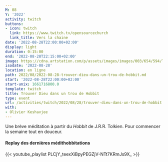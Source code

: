 ```yaml
---
M: 08
Y: '2022'
activity: twitch
buttons:
- icon: twitch
  link: https://www.twitch.tv/opensourcechurch
  link_title: Vers la chaine
date: '2022-08-28T22:00:00+02:00'
display: light
duration: 0:15:00
end: '2022-08-28T22:15:00+02:00'
image: https://cdna.artstation.com/p/assets/images/images/003/654/594/large/sam-robberechts-finalrender1.jpg
isodate: '2022-08-28'
location: en ligne
path: 2022/08/2022-08-28-trouver-dieu-dans-un-trou-de-hobbit.md
start: '2022-08-28T22:00:00+02:00'
start-unix: 1661716800.0
template: twitch
title: Trouver Dieu dans un trou de Hobbit
type: event
url: /activities/twitch/2022/08/28/trouver-dieu-dans-un-trou-de-hobbit
with:
- Olivier Keshavjee
---
```

Une brève méditation à partir du *Hobbit* de J.R.R. Tolkien. Pour commencer la semaine tout en douceur.



#### Replay des dernières médithobbitations

{{< youtube_playlist PLCjY_teexXiBpyPEGZjV-NTt7KRmJs9X_ >}}